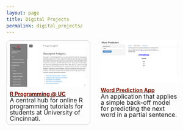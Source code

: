 ```yaml
---
layout: page
title: Digital Projects
permalink: digital_projects/
---
```


<STYLE TYPE="text/css"> 
<!-- 
.nomargin {
  margin-top: 0px;
  margin-bottom: 0px;
  padding: 0px;
}

.headmargin {
  margin-top: 10px;
  margin-bottom: 0px;
  padding: 0px;
}


--> 
</STYLE>



<div style="width: 100%;">

<div style="float: left; width: 40%; margin-right: 2em; border: thin solid lightgray; border-radius: 10px; padding: 8px;">

<a href="http://uc-r.github.io/">
  <img src="/public/images/projects/uc-r_project.png" style="display: block; margin: auto;" />
</a>

<h4 class="headmargin">
  <a href="http://uc-r.github.io/">
    <font color="#821122;">R Programming @ UC</font></a>
</h4>

<p class="nomargin" style="line-height:1.0">
  <font size="3">
    A central hub for online R programming tutorials for students at University of Cincinnati.
  </font>
</p>

</div>

 
<div style="float: left; width: 40%; margin-right: 2em;">

<a href="https://bradleyboehmke.shinyapps.io/word_prediction_app/">
<img src="/public/images/projects/word_prediction.png" style="display: block; margin: auto;" />
</a>

<h4 class="headmargin">
  <a href="https://bradleyboehmke.shinyapps.io/word_prediction_app/">
    <font color="#821122;">Word Prediction App</font></a></h4>

<p class="nomargin" style="line-height:1.0">
  <font size="3">
    An application that applies a simple back-off model for predicting the next word in a partial sentence.
  </font>
</p>
 
</div>

